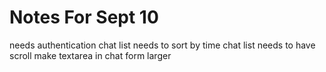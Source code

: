 # Notes For Sept 10

needs authentication
chat list needs to sort by time
chat list needs to have scroll 
make textarea in chat form larger